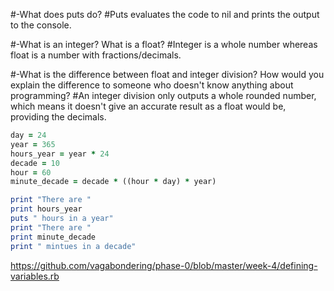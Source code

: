
#-What does puts do?
#Puts evaluates the code to nil and prints the output to the console.

#-What is an integer? What is a float?
#Integer is a whole number whereas float is a number with fractions/decimals.

#-What is the difference between float and integer division? How would you explain the difference to someone who doesn't know anything about programming?
#An integer division only outputs a whole rounded number, which means it doesn't give an accurate result as a float would be, providing the decimals.

```ruby
day = 24
year = 365
hours_year = year * 24
decade = 10
hour = 60
minute_decade = decade * ((hour * day) * year)

print "There are "
print hours_year
puts " hours in a year"
print "There are "
print minute_decade
print " mintues in a decade"
```

https://github.com/vagabondering/phase-0/blob/master/week-4/defining-variables.rb